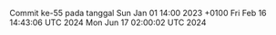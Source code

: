 Commit ke-55 pada tanggal Sun Jan 01 14:00 2023 +0100
Fri Feb 16 14:43:06 UTC 2024
Mon Jun 17 02:00:02 UTC 2024
